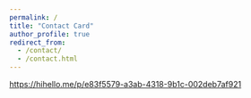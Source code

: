 ```yaml
---
permalink: /
title: "Contact Card"
author_profile: true
redirect_from: 
  - /contact/
  - /contact.html
---
```


https://hihello.me/p/e83f5579-a3ab-4318-9b1c-002deb7af921
